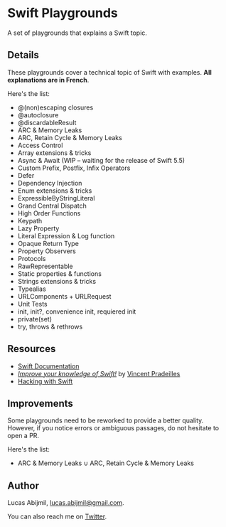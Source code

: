 # Swift Playgrounds
A set of playgrounds that explains a Swift topic.

## Details 
These playgrounds cover a technical topic of Swift with examples. **All explanations are in French**.

Here's the list: 
- @(non)escaping closures
- @autoclosure
- @discardableResult
- ARC & Memory Leaks
- ARC, Retain Cycle & Memory Leaks
- Access Control
- Array extensions & tricks
- Async & Await (WIP – waiting for the release of Swift 5.5)
- Custom Prefix, Postfix, Infix Operators
- Defer
- Dependency Injection
- Enum extensions & tricks
- ExpressibleByStringLiteral
- Grand Central Dispatch
- High Order Functions
- Keypath
- Lazy Property 
- Literal Expression & Log function
- Opaque Return Type
- Property Observers
- Protocols
- RawRepresentable
- Static properties & functions
- Strings extensions & tricks
- Typealias
- URLComponents + URLRequest
- Unit Tests
- init, init?, convenience init, requiered init
- private(set)
- try, throws & rethrows

## Resources
- [Swift Documentation](https://swift.org/documentation/)
- [*Improve your knowledge of Swift!*](https://www.youtube.com/playlist?list=PLdXMqVQnoFleH3GSuTUpr3Fjzp1JMy-je) by [Vincent Pradeilles](https://twitter.com/v_pradeilles)
- [Hacking with Swift](https://www.hackingwithswift.com/)


## Improvements
Some playgrounds need to be reworked to provide a better quality. 
However, if you notice errors or ambiguous passages, do not hesitate to open a PR.

Here's the list:
- ARC & Memory Leaks ∪ ARC, Retain Cycle & Memory Leaks

## Author
Lucas Abijmil, lucas.abijmil@gmail.com. 

You can also reach me on [Twitter](https://twitter.com/lucas_abijmil).
